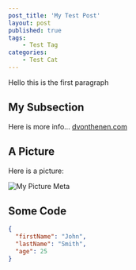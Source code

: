 ```yaml
---
post_title: 'My Test Post'
layout: post
published: true
tags:
    - Test Tag
categories:
    - Test Cat
---
```

Hello this is the first paragraph

## My Subsection

Here is more info... [dvonthenen.com](https://dvonthenen.com)

## A Picture

Here is a picture:

![My Picture Meta](https://raw.githubusercontent.com/dvonthenen/blog/master/images/drone.png)

## Some Code

```json
{
  "firstName": "John",
  "lastName": "Smith",
  "age": 25
}
```
